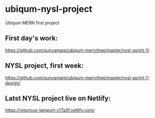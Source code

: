 # ubiqum-nysl-project
Ubiqum MERN first project

## First day's work: 
https://github.com/sunyamare/ubiqum-mern/tree/master/nysl-sprint-1/
## NYSL project, first week:
https://github.com/sunyamare/ubiqum-mern/tree/master/nysl-sprint-1-design/

## Latst NYSL project live on Netlify: 
https://vigorous-lamport-c17a5f.netlify.com/ 
